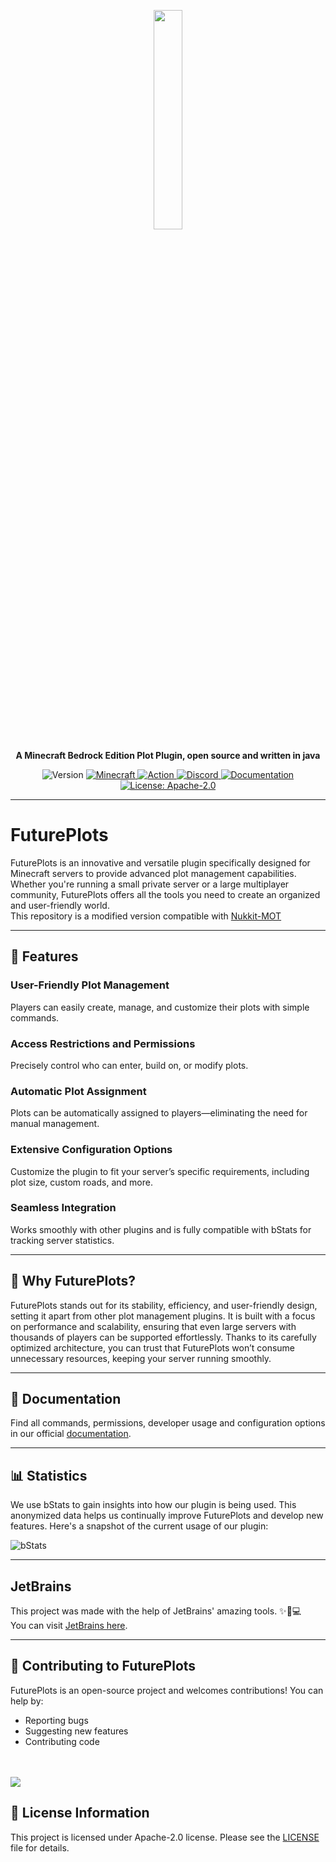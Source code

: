 <p align="center">
    <a href="https://ovis.dev">
      <img src="https://i.imgur.com/SU8k5fV.png" width=30%>
    </a>
    <p align="center">
        <strong>
            A Minecraft Bedrock Edition Plot Plugin, open source and written in java
        </strong>
    </p>
</p>


<p align="center">
   <img alt="Version" src="https://img.shields.io/badge/version-4.0.0-blue.svg?cacheSeconds=2592000" />
   <a href="https://feedback.minecraft.net/hc/en-us/articles/26247797084173--Minecraft-1-21-1-Bedrock">
      <img alt="Minecraft" src="https://img.shields.io/badge/minecraft-v1.21.50%20(Bedrock)-56383E" />
   </a>
    <a href="https://github.com/ovisdevelopment/FuturePlots/actions?query=branch%3Amaster+is%3Asuccess" target="_blank">
      <img alt="Action" src="https://github.com/ovisdevelopment/FuturePlots/actions/workflows/build.yml/badge.svg" />
   </a>
   <a href="https://discord.gg/2PYGr7GfTf">
      <img alt="Discord" src="https://img.shields.io/discord/639130989708181535?label=discord&color=7289DA&logo=discord" />
   </a>
   <a href="https://github.com/ovisdevelopment/FuturePlots/wiki" target="_blank">
      <img alt="Documentation" src="https://img.shields.io/badge/documentation-yes-brightgreen.svg" />
   </a>
   <a href="https://www.apache.org/licenses/LICENSE-2.0.html" target="_blank">
      <img alt="License: Apache-2.0" src="https://img.shields.io/badge/Apache-2.0-yellow.svg" />
   </a>
</p>


----------------

# FuturePlots

FuturePlots is an innovative and versatile plugin specifically designed for Minecraft servers to provide advanced plot management capabilities. Whether you're running a small private server or a large multiplayer community, FuturePlots offers all the tools you need to create an organized and user-friendly world.  
This repository is a modified version compatible with [Nukkit-MOT](https://github.com/MemoriesOfTime/Nukkit-MOT)


----------------

## 🌟 Features
### User-Friendly Plot Management
Players can easily create, manage, and customize their plots with simple commands.

### Access Restrictions and Permissions
Precisely control who can enter, build on, or modify plots.

### Automatic Plot Assignment
Plots can be automatically assigned to players—eliminating the need for manual management.

### Extensive Configuration Options
Customize the plugin to fit your server’s specific requirements, including plot size, custom roads, and more.

### Seamless Integration
Works smoothly with other plugins and is fully compatible with bStats for tracking server statistics.


----------------

## 🚀 Why FuturePlots?
FuturePlots stands out for its stability, efficiency, and user-friendly design, setting it apart from other plot management plugins. It is built with a focus on performance and scalability, ensuring that even large servers with thousands of players can be supported effortlessly. Thanks to its carefully optimized architecture, you can trust that FuturePlots won’t consume unnecessary resources, keeping your server running smoothly.


----------------

## 📜 Documentation
Find all commands, permissions, developer usage and configuration options in our official [documentation](https://github.com/ovisdevelopment/FuturePlots/wiki).

----------------

## 📊 Statistics
We use bStats to gain insights into how our plugin is being used. This anonymized data helps us continually improve FuturePlots and develop new features. Here's a snapshot of the current usage of our plugin:

![bStats](https://bstats.org/signatures/bukkit/FuturePlots.svg)


----------------

## JetBrains
This project was made with the help of JetBrains' amazing tools. ✨🚀💻  
You can visit [JetBrains here](https://www.jetbrains.com).



----------------

## 🤝 Contributing to FuturePlots
FuturePlots is an open-source project and welcomes contributions! You can help by:

- Reporting bugs
- Suggesting new features
- Contributing code
<br><br><br>
<a href="https://github.com/ovisdevelopment/FuturePlots/graphs/contributors">
  <img src="https://contrib.rocks/image?repo=ovisdevelopment/FuturePlots" />
</a>

## 📝 License Information

This project is licensed under Apache-2.0 license. Please see the [LICENSE](/LICENSE) file for details.